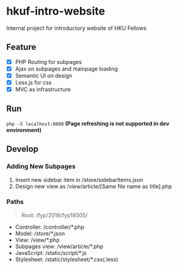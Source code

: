 # hkuf-intro-website
Internal project for introductory website of HKU Fellows
## Feature
- [X] PHP Routing for subpages
- [X] Ajax on subpages and mainpage loading
- [X] Semantic UI on design
- [X] Less.js for css
- [X] MVC as infrastructure
## Run
`php -S localhost:8080`
**(Page refreshing is not supported in dev environment)**
## Develop
### Adding New Subpages
1. Insert new sidebar item in /store/sidebarItems.json
2. Design new view as /view/article/[Same file name as title].php
### Paths
> Root: /fyp/2018/fyp18005/
- Controller: /controller/*.php
- Model: /store/*.json
- View: /view/*.php
- Subpages view: /view/article/*.php
- JavaScript: /static/script/*.js
- Stylesheet: /static/stylesheet/*.css(.less)
